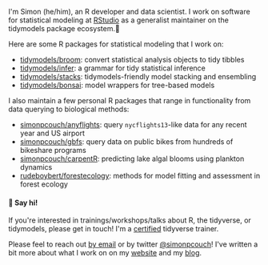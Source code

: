I'm Simon (he/him), an R developer and data scientist. I work on software for statistical modeling at [RStudio](https://github.com/rstudio) as a generalist maintainer on the tidymodels package ecosystem.🐛

Here are some R packages for statistical modeling that I work on:  

- [tidymodels/broom](https://github.com/tidymodels/broom): convert statistical analysis objects to tidy tibbles
- [tidymodels/infer](https://github.com/tidymodels/infer): a grammar for tidy statistical inference
- [tidymodels/stacks](https://github.com/tidymodels/stacks): tidymodels-friendly model stacking and ensembling
- [tidymodels/bonsai](https://github.com/tidymodels/bonsai): model wrappers for tree-based models

I also maintain a few personal R packages that range in functionality from data querying to biological methods:

- [simonpcouch/anyflights](https://github.com/simonpcouch/anyflights): query `nycflights13`-like data for any recent year and US airport
- [simonpcouch/gbfs](https://github.com/simonpcouch/gbfs): query data on public bikes from hundreds of bikeshare programs
- [simonpcouch/carpentR](https://github.com/simonpcouch/carpentR): predicting lake algal blooms using plankton dynamics
- [rudeboybert/forestecology](https://github.com/rudeboybert/forestecology): methods for model fitting and assessment in forest ecology

#### 🐥 Say hi!

If you're interested in trainings/workshops/talks about R, the tidyverse, or tidymodels, please get in touch! I'm a [certified](https://education.rstudio.com/trainers/people/couch+simon/) tidyverse trainer.

Please feel to reach out [by email](mailto:simonpatrickcouch@gmail.com) or by twitter [@simonpcouch](https://twitter.com/simonpcouch)! I've written a bit more about what I work on on my [website](https://simonpcouch.com) and my [blog](https://blog.simonpcouch.com/).

